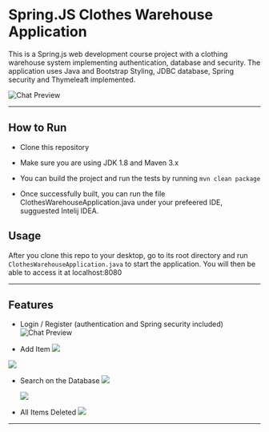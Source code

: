 Spring.JS Clothes Warehouse Application
===========

This is a Spring.js web development course project with a clothing warehouse system implementing authentication, database and security. The application uses Java and Bootstrap Styling, JDBC database, Spring security and Thymeleaft implemented.

![Chat Preview](https://github.com/josearangoj/spring_clothes_warehouse/blob/main/assets/all_items.png?raw=true)

---

## How to Run

* Clone this repository 

* Make sure you are using JDK 1.8 and Maven 3.x

* You can build the project and run the tests by running ```mvn clean package```

* Once successfully built, you can run the file ClothesWarehouseApplication.java under your prefeered IDE, sugguested Intelij IDEA.

## Usage

After you clone this repo to your desktop, go to its root directory and run `ClothesWarehouseApplication.java` to start the application. You will then be able to access it at localhost:8080

---

## Features

- Login / Register (authentication and Spring security included)
![Chat Preview](https://github.com/josearangoj/spring_clothes_warehouse/blob/main/assets/login_register.png?raw=true)

- Add Item
![](https://github.com/josearangoj/spring_clothes_warehouse/blob/main/assets/add_item.png?raw=true)

![](https://github.com/josearangoj/spring_clothes_warehouse/blob/main/assets/item_added.png?raw=true)

- Search on the Database
  ![](https://github.com/josearangoj/spring_clothes_warehouse/blob/main/assets/search_1.png?raw=true)
  
  ![](https://github.com/josearangoj/spring_clothes_warehouse/blob/main/assets/search_2.png?raw=true)

- All Items Deleted
  ![](https://github.com/josearangoj/spring_clothes_warehouse/blob/main/assets/items_deleted.png?raw=true)
  
---
